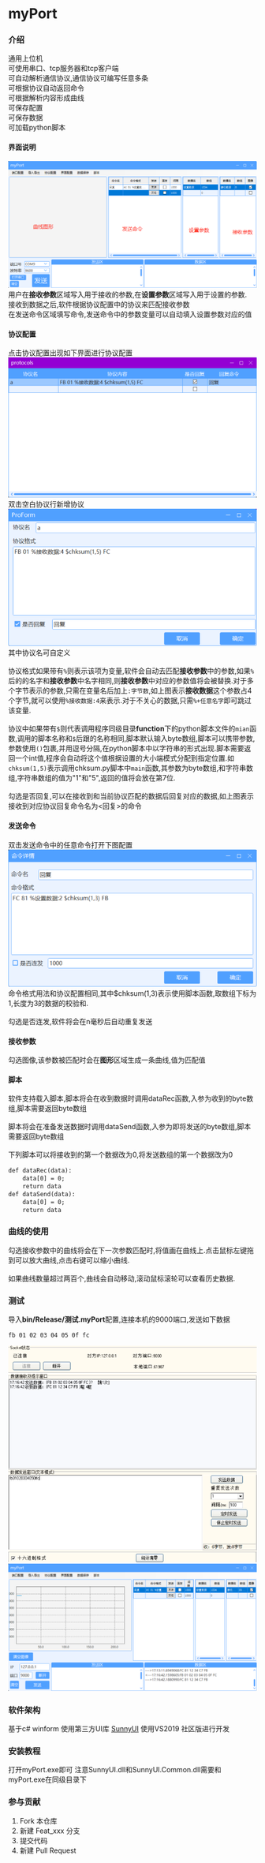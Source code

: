 # myPort

### 介绍

通用上位机<br>
可使用串口、tcp服务器和tcp客户端<br>
可自动解析通信协议,通信协议可编写任意多条<br>
可根据协议自动返回命令<br>
可根据解析内容形成曲线<br>
可保存配置<br>
可保存数据<br>
可加载python脚本<br>

#### 界面说明

![介绍](/img/介绍.png "介绍")
用户在**接收参数**区域写入用于接收的参数,在**设置参数**区域写入用于设置的参数.<br>接收到数据之后,软件根据协议配置中的协议来匹配接收参数<br>在发送命令区域填写命令,发送命令中的参数变量可以自动填入设置参数对应的值

#### 协议配置

点击协议配置出现如下界面进行协议配置
![协议配置](/img/协议配置.png "协议配置")
双击空白协议行新增协议
![新增协议](/img/新增协议.png "新增协议")
其中协议名可自定义<br><br>
协议格式如果带有```%```则表示该项为变量,软件会自动去匹配**接收参数**中的参数,如果```%```后的的名字和**接收参数**中名字相同,则**接收参数**中对应的参数值将会被替换.对于多个字节表示的参数,只需在变量名后加上```:字节数```,如上图表示**接收数据**这个参数占4个字节,就可以使用```%接收数据:4```来表示.对于不关心的数据,只需```%+任意名字```即可跳过该变量.<br><br>
协议中如果带有```$```则代表调用程序同级目录**function**下的python脚本文件的```mian```函数,调用的脚本名称和```$```后跟的名称相同,脚本默认输入byte数组,脚本可以携带参数,参数使用```()```包裹,并用逗号分隔,在python脚本中以字符串的形式出现.脚本需要返回一个int值,程序会自动将这个值根据设置的大小端模式分配到指定位置.如```chksum(1,5)```表示调用chksum.py脚本中```main```函数,其参数为byte数组,和字符串数组,字符串数组的值为"1"和"5",返回的值将会放在第7位.<br><br>
勾选是否回复,可以在接收到和当前协议匹配的数据后回复对应的数据,如上图表示接收到对应协议回复命令名为<回复>的命令

#### 发送命令

双击发送命令中的任意命令打开下图配置
![发送命令](/img/发送命令.png "发送命令")
命令格式用法和协议配置相同,其中$chksum(1,3)表示使用脚本函数,取数组下标为1,长度为3的数据的校验和.<br><br>
勾选是否连发,软件将会在n毫秒后自动重复发送

#### 接收参数

勾选图像,该参数被匹配时会在**图形**区域生成一条曲线,值为匹配值

#### 脚本

软件支持载入脚本,脚本将会在收到数据时调用dataRec函数,入参为收到的byte数组,脚本需要返回byte数组<br><br>
脚本将会在准备发送数据时调用dataSend函数,入参为即将发送的byte数组,脚本需要返回byte数组<br><br>
下列脚本可以将接收到的第一个数据改为0,将发送数组的第一个数据改为0

```
def dataRec(data):
    data[0] = 0;
    return data
def dataSend(data):
    data[0] = 0;
    return data
```

### 曲线的使用

勾选接收参数中的曲线将会在下一次参数匹配时,将值画在曲线上.点击鼠标左键拖到可以放大曲线,点击右键可以缩小曲线.<br><br>
如果曲线数量超过两百个,曲线会自动移动,滚动鼠标滚轮可以查看历史数据.

### 测试

导入**bin/Release/测试.myPort**配置,连接本机的9000端口,发送如下数据

```
fb 01 02 03 04 05 0f fc
```

![测试服务器](/img/测试服务器.png "测试服务器")
![测试](/img/测试.png "测试")

### 软件架构

基于c# winform
使用第三方UI库 [SunnyUI](https://gitee.com/yhuse/SunnyUI)
使用VS2019 社区版进行开发

### 安装教程

打开myPort.exe即可
注意SunnyUI.dll和SunnyUI.Common.dll需要和myPort.exe在同级目录下

### 参与贡献

1. Fork 本仓库
2. 新建 Feat_xxx 分支
3. 提交代码
4. 新建 Pull Request

